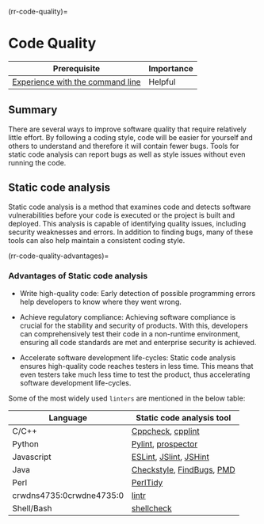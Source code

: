 (rr-code-quality)=
# Code Quality

| Prerequisite                                                                                  | Importance |
| --------------------------------------------------------------------------------------------- | ---------- |
| [Experience with the command line](https://programminghistorian.org/en/lessons/intro-to-bash) | Helpful    |

## Summary

There are several ways to improve software quality that require relatively little effort. By following a coding style, code will be easier for yourself and others to understand and therefore it will contain fewer bugs. Tools for static code analysis can report bugs as well as style issues without even running the code.

## Static code analysis

Static code analysis is a method that examines code and detects software vulnerabilities before your code is executed or the project is built and deployed. This analysis is capable of identifying quality issues, including security weaknesses and errors. In addition to finding bugs, many of these tools can also help maintain a consistent coding style.

(rr-code-quality-advantages)=
### Advantages of Static code analysis

- Write high-quality code: Early detection of possible programming errors help developers to know where they went wrong.

- Achieve regulatory compliance: Achieving software compliance is crucial for the stability and security of products. With this, developers can comprehensively test their code in a non-runtime environment, ensuring all code standards are met and enterprise security is achieved.

- Accelerate software development life-cycles: Static code analysis ensures high-quality code reaches testers in less time. This means that even testers take much less time to test the product, thus accelerating software development life-cycles.

Some of the most widely used `linters` are mentioned in the below table:

| Language                 | Static code analysis tool                                                                                                    |
| ------------------------ | ---------------------------------------------------------------------------------------------------------------------------- |
| C/C++                    | [Cppcheck](http://cppcheck.sourceforge.net/), [cpplint](https://github.com/cpplintcpplint)                                   |
| Python                   | [Pylint](https://pypi.org/project/pylint/), [prospector](https://prospector.readthedocs.io)                                  |
| Javascript               | [ESLint](https://eslint.org/), [JSlint](https://jslint.com/), [JSHint](https://jshint.com/)                                  |
| Java                     | [Checkstyle](https://checkstyle.sourceforge.io/), [FindBugs](http://findbugs.sourceforge.net), [PMD](https://pmd.github.io/) |
| Perl                     | [PerlTidy](https://metacpan.org/pod/perltidy)                                                                                |
| crwdns4735:0crwdne4735:0 | [lintr](https://github.com/jimhester/lintr)                                                                                  |
| Shell/Bash               | [shellcheck](https://www.shellcheck.net)                                                                                     |
